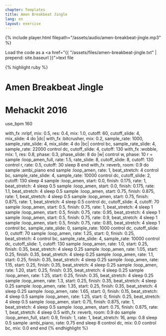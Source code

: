 ```yaml
---
chapter: Templates
title: Amen Breakbeat Jingle
lang: en
layout: exercise
---
```


{% include player.html filepath="/assets/audio/amen-breakbeat-jingle.mp3" %}

Load the code as a <a href="{{ "/assets/files/amen-breakbeat-jingle.txt" | prepend: site.baseurl }}">text file</a>

{% highlight ruby %}
# Amen Breakbeat Jingle
# Mehackit 2016

use_bpm 160

with_fx :nrlpf, mix: 0.5, res: 0.4, mix: 1.0, cutoff: 60, cutoff_slide: 4, mix_slide: 4 do |dc|
  with_fx :bitcrusher, mix: 0.2, sample_rate: 1000, sample_rate_slide: 4, mix_slide: 4 do |bc|
    control bc, sample_rate_slide: 4, sample_rate: 22000
    control dc, cutoff_slide: 4, cutoff: 130
    with_fx :wobble, mix: 1, res: 0.8, phase: 0.3, phase_slide: 8 do |w|
      control w, phase: 10
      r = sample :loop_amen_full, rate: 1.5, rate_slide: 8, cutoff_slide: 8, cutoff: 130
      control r, rate: 0.5, cutoff: 30
      sleep 8
    end
    with_fx :reverb, room: 0.9 do
      sample :ambi_piano
    end
    sample :loop_amen, rate: 1, beat_stretch: 4
    control bc, sample_rate_slide: 4, sample_rate: 10000
    control dc, cutoff_slide: 2, cutoff: 130
    sleep 4
    sample :loop_amen, start: 0.0, finish: 0.175, rate: 1, beat_stretch: 4
    sleep 0.5
    sample :loop_amen, start: 0.0, finish: 0.175, rate: 1.1, beat_stretch: 4
    sleep 0.5
    sample :loop_amen, start: 0.75, finish: 0.875, rate: 1, beat_stretch: 4
    sleep 0.5
    sample :loop_amen, start: 0.75, finish: 0.875, rate: 1, beat_stretch: 4
    sleep 0.5
    control dc, cutoff_slide: 4, cutoff: 70
    sample :loop_amen, start: 0.5, finish: 0.75, rate: 1, beat_stretch: 4
    sleep 1
    sample :loop_amen, start: 0.5, finish: 0.75, rate: 0.95, beat_stretch: 4
    sleep 1
    sample :loop_amen, start: 0.5, finish: 0.75, rate: 0.9, beat_stretch: 4
    sleep 1
    sample :loop_amen, start: 0.5, finish: 0.75, rate: 0.85, beat_stretch: 4
    sleep 1
    control bc, sample_rate_slide: 0, sample_rate: 1000
    control dc, cutoff_slide: 0, cutoff: 70
    sample :loop_amen, rate: 1.25, start: 0, finish: 0.25, beat_stretch: 4
    control bc, sample_rate_slide: 4, sample_rate: 10000
    control dc, cutoff_slide: 1, cutoff: 130
    sample :loop_amen, rate: 1.0, start: 0.25, finish: 0.35, beat_stretch: 4
    sleep 0.25
    sample :loop_amen, rate: 1.05, start: 0.25, finish: 0.35, beat_stretch: 4
    sleep 0.25
    sample :loop_amen, rate: 1.1, start: 0.25, finish: 0.35, beat_stretch: 4
    sleep 0.25
    sample :loop_amen, rate: 1.15, start: 0.25, finish: 0.35, beat_stretch: 4
    sleep 0.25
    sample :loop_amen, rate: 1.20, start: 0.25, finish: 0.35, beat_stretch: 4
    sleep 0.25
    sample :loop_amen, rate: 1.25, start: 0.25, finish: 0.35, beat_stretch: 4
    sleep 0.25
    sample :loop_amen, rate: 1.3, start: 0.25, finish: 0.35, beat_stretch: 4
    sleep 0.25
    sample :loop_amen, rate: 1.35, start: 0.25, finish: 0.35, beat_stretch: 4
    sleep 0.25
    sample :loop_amen, rate: 1.65, start: 0, finish: 0.15, beat_stretch: 4
    sleep 0.5
    sample :loop_amen, rate: 1.25, start: 0, finish: 0.25, beat_stretch: 4
    sleep 0.5
    sample :loop_amen, start: 0.75, finish: 0.875, rate: 1, beat_stretch: 4
    sleep 0.5
    sample :loop_amen, start: 0.75, finish: 0.875, rate: 1, beat_stretch: 4
    sleep 0.5
    with_fx :reverb, room: 0.9 do
      sample :loop_amen_full, start: 0.9, finish: 1, rate: 1, beat_stretch: 16, amp: 0.8
      sleep 0.5
      sample :ambi_piano, rate: 0.75
    end
    sleep 8
    control dc, mix: 0.0
    control bc, mix: 0.0
  end
end
{% endhighlight %}
